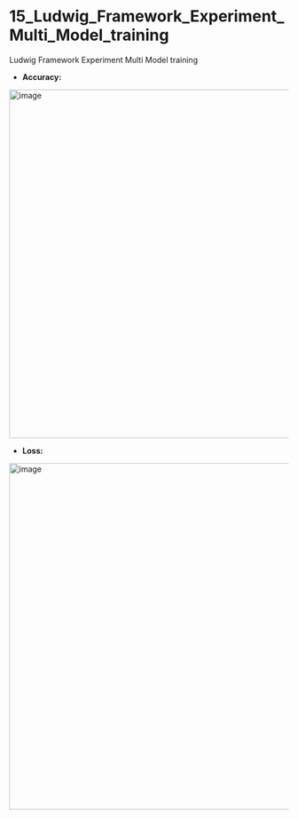 # 15_Ludwig_Framework_Experiment_Multi_Model_training
Ludwig Framework Experiment Multi Model training


- **Accuracy:**
  
<img width="628" alt="image" src="https://github.com/MyMLOpsProjects/15_Ludwig_Framework_Experiment_Multi_Model_training/assets/90625369/900759eb-9d83-4bcb-9184-ec68bb56547d">

- **Loss:**

<img width="624" alt="image" src="https://github.com/MyMLOpsProjects/15_Ludwig_Framework_Experiment_Multi_Model_training/assets/90625369/659b09d5-4b89-4c9d-b9d3-a114fda272da">

